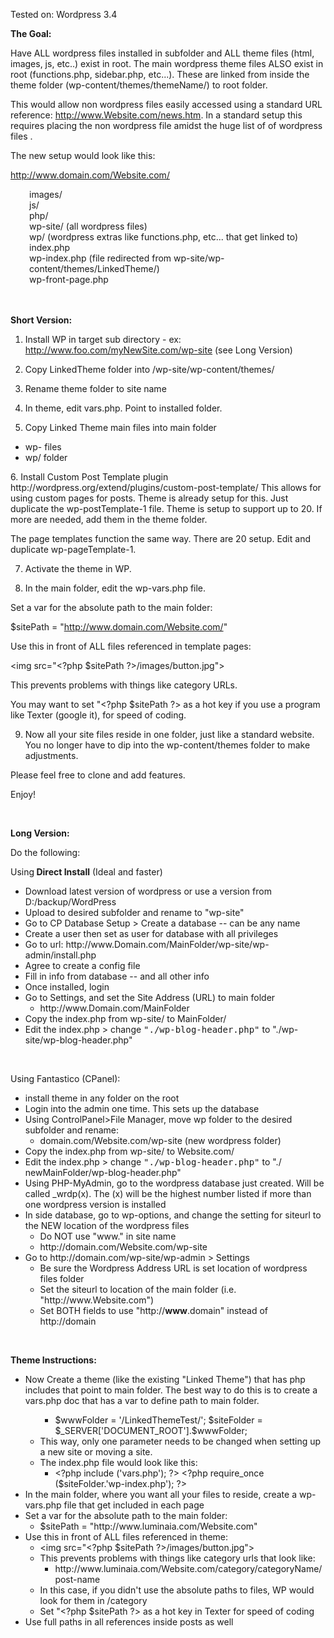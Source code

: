 Tested on: Wordpress 3.4

<strong>The Goal:</strong>

Have ALL wordpress files installed in subfolder and ALL theme files (html, images, js, etc..) exist in root.  The main wordpress theme files ALSO exist in root (functions.php, sidebar.php, etc...).  These are linked from inside the theme folder (wp-content/themes/themeName/) to root folder.

This would allow non wordpress files easily accessed using a standard URL reference: http://www.Website.com/news.htm. In a standard setup this requires placing the non wordpress file amidst the huge list of of wordpress files .

The new setup would look like this:

http://www.domain.com/Website.com/<br>
<p style="padding-left: 30px;">images/<br>
js/<br>
php/<br>
wp-site/ (all wordpress files)<br>
wp/ (wordpress extras like functions.php, etc... that get linked to)<br>
index.php<br>
wp-index.php (file redirected from wp-site/wp-content/themes/LinkedTheme/)<br>
wp-front-page.php</p><br><br>
<strong>Short Version:</strong>

1. Install WP in target sub directory - ex: http://www.foo.com/myNewSite.com/wp-site (see Long Version)

2. Copy LinkedTheme folder into /wp-site/wp-content/themes/

3. Rename theme folder to site name

4. In theme, edit vars.php.  Point to installed folder.

5. Copy Linked Theme main files into main folder
<ul>
	<li>wp- files</li>
	<li>wp/ folder</li>
</ul>
6. Install Custom Post Template plugin
http://wordpress.org/extend/plugins/custom-post-template/
This allows for using custom pages for posts.
Theme is already setup for this.  Just duplicate the wp-postTemplate-1 file.  Theme is setup to support up to 20.  If more are needed, add them in the theme folder.

The page templates function the same way.  There are 20 setup.  Edit and duplicate wp-pageTemplate-1.

7. Activate the theme in WP.

8. In the main folder, edit the wp-vars.php file.

Set a var for the absolute path to the main folder:

$sitePath = "http://www.domain.com/Website.com/"

Use this in front of ALL files referenced in template pages:

&lt;img src="&lt;?php $sitePath ?&gt;/images/button.jpg"&gt;

This prevents problems with things like category URLs.

You may want to set "&lt;?php $sitePath ?&gt; as a hot key if you use a program like Texter (google it),  for speed of coding.

9. Now all your site files reside in one folder, just like a standard website.  You no longer have to dip into the wp-content/themes folder to make adjustments.

Please feel free to clone and add features.

Enjoy!

&nbsp;

<strong>Long Version:</strong>

Do the following:

Using<strong> Direct Install</strong> (Ideal and faster)
<ul>
	<li>Download latest version of wordpress or use a version from D:/backup/WordPress</li>
	<li>Upload to desired subfolder and rename to "wp-site"</li>
	<li>Go to CP Database Setup &gt; Create a database -- can be any name</li>
	<li>Create a user then set as user for database with all privileges</li>
	<li>Go to url: http://www.Domain.com/MainFolder/wp-site/wp-admin/install.php</li>
	<li>Agree to create a config file</li>
	<li>Fill in info from database -- and all other info</li>
	<li>Once installed, login</li>
	<li>Go to Settings, and set the Site Address (URL) to main folder
<ul>
	<li>http://www.Domain.com/MainFolder</li>
</ul>
</li>
	<li>Copy the index.php from wp-site/ to MainFolder/</li>
	<li>Edit the index.php &gt; change <tt>"./wp-blog-header.php"</tt> to "./wp-site/wp-blog-header.php"</li>
</ul>
&nbsp;

Using Fantastico (CPanel):
<ul>
	<li>install theme in any folder on the root</li>
	<li>Login into the admin one time. This sets up the database</li>
	<li>Using ControlPanel&gt;File Manager, move wp folder to the desired subfolder and rename:
<ul>
	<li>domain.com/Website.com/wp-site (new wordpress folder)</li>
</ul>
</li>
	<li>Copy the index.php from wp-site/ to Website.com/</li>
	<li>Edit the index.php &gt; change <tt>"./wp-blog-header.php"</tt> to "./ newMainFolder/wp-blog-header.php"</li>
	<li>Using PHP-MyAdmin, go to the wordpress database just created. Will be called _wrdp(x). The (x) will be the highest number listed if more than one wordpress version is installed</li>
	<li>In side database, go to wp-options, and change the setting for siteurl to the NEW location of the wordpress files
<ul>
	<li>Do NOT use "www." in site name</li>
	<li>http://domain.com/Website.com/wp-site</li>
</ul>
</li>
	<li>Go to http://domain.com/wp-site/wp-admin &gt; Settings
<ul>
	<li>Be sure the Wordpress Address URL is set location of wordpress files folder</li>
	<li>Set the siteurl to location of the main folder (i.e. "http://www.Website.com")</li>
	<li>Set BOTH fields to use "http://<strong>www</strong>.domain" instead of http://domain</li>
</ul>
</li>
</ul>
&nbsp;

<strong>Theme Instructions:</strong>
<ul>
	<li>Now Create a theme (like the existing "Linked Theme") that has php includes that point to main folder. The best way to do this is to create a vars.php doc that has a var to define path to main folder.
<ul>
<ul>
	<li>$wwwFolder = '/LinkedThemeTest/';
$siteFolder = $_SERVER['DOCUMENT_ROOT'].$wwwFolder;</li>
</ul>
	<li>This way, only one parameter needs to be changed when setting up a new site or moving a site.</li>
	<li>The index.php file would look like this:
<ul>
	<li>&lt;?php include ('vars.php'); ?&gt;
&lt;?php require_once ($siteFolder.'wp-index.php'); ?&gt;</li>
</ul>
</li>
</ul>
</li>
	<li>In the main folder, where you want all your files to reside, create a wp-vars.php file that get included in each page</li>
	<li>Set a var for the absolute path to the main folder:
<ul>
	<li>$sitePath = "http://www.luminaia.com/Website.com"</li>
</ul>
</li>
	<li>Use this in front of ALL files referenced in theme:
<ul>
	<li>&lt;img src="&lt;?php $sitePath ?&gt;/images/button.jpg"&gt;</li>
	<li>This prevents problems with things like category urls that look like:
<ul>
	<li>http://www.luminaia.com/Website.com/category/categoryName/post-name</li>
</ul>
</li>
	<li>In this case, if you didn't use the absolute paths to files, WP would look for them in /category</li>
	<li>Set "&lt;?php $sitePath ?&gt; as a hot key in Texter for speed of coding</li>
</ul>
</li>
	<li>Use full paths in all references inside posts as well</li>
</ul>